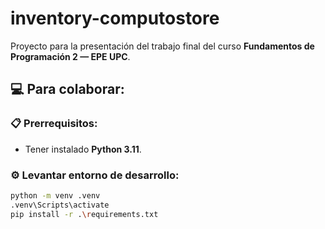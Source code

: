 # inventory-computostore

Proyecto para la presentación del trabajo final del curso **Fundamentos de Programación 2 — EPE UPC**.

## 💻 Para colaborar:

### 📋 Prerrequisitos:
- Tener instalado **Python 3.11**.

### ⚙️ Levantar entorno de desarrollo:

```bash
python -m venv .venv
.venv\Scripts\activate
pip install -r .\requirements.txt
```